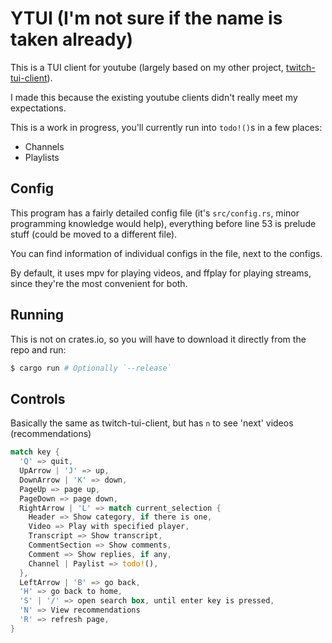 # YTUI (I'm not sure if the name is taken already)

This is a TUI client for youtube (largely based on my other project, [twitch-tui-client](https://github.com/bolshoytoster/twitch-tui-client)).

I made this because the existing youtube clients didn't really meet my expectations.

This is a work in progress, you'll currently run into `todo!()`s in a few places:
- Channels
- Playlists

## Config

This program has a fairly detailed config file (it's `src/config.rs`, minor programming knowledge would help), everything before line 53 is prelude stuff (could be moved to a different file).

You can find information of individual configs in the file, next to the configs.

By default, it uses mpv for playing videos, and ffplay for playing streams, since they're the most convenient for both.

## Running

This is not on crates.io, so you will have to download it directly from the repo and run:
```sh
$ cargo run # Optionally `--release`
```

## Controls

Basically the same as twitch-tui-client, but has `n` to see 'next' videos (recommendations)
```rust
match key {
  'Q' => quit,
  UpArrow | 'J' => up,
  DownArrow | 'K' => down,
  PageUp => page up,
  PageDown => page down,
  RightArrow | 'L' => match current_selection {
    Header => Show category, if there is one,
	Video => Play with specified player,
	Transcript => Show transcript,
	CommentSection => Show comments,
	Comment => Show replies, if any,
	Channel | Paylist => todo!(),
  },
  LeftArrow | 'B' => go back,
  'H' => go back to home,
  'S' | '/' => open search box, until enter key is pressed,
  'N' => View recommendations
  'R' => refresh page,
}
```
